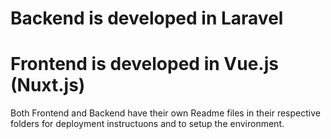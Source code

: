 # Backend is developed in Laravel
# Frontend is developed in Vue.js (Nuxt.js)
Both Frontend and Backend have their own Readme files in their respective folders for deployment instructuons and to setup the environment.
